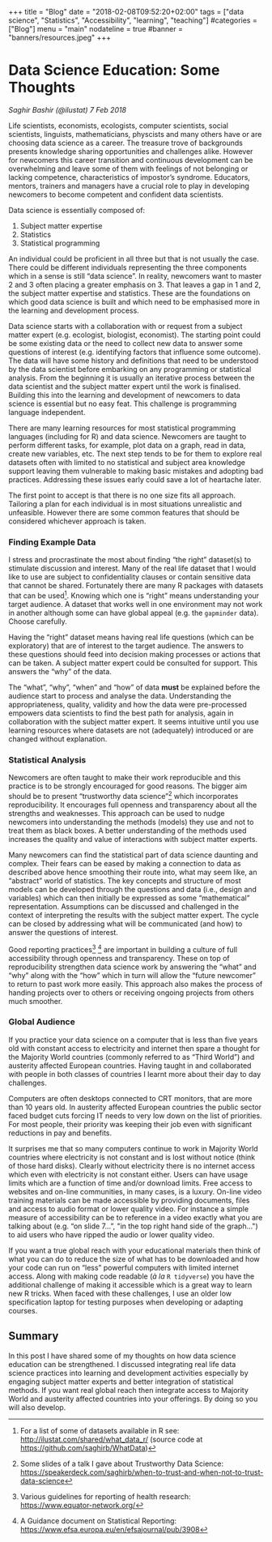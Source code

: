 +++
title = "Blog"
date = "2018-02-08T09:52:20+02:00"
tags = ["data science", "Statistics", "Accessibility", "learning", "teaching"]
#categories = ["Blog"]
menu = "main"
nodateline = true
#banner = "banners/resources.jpeg"
+++

# Data Science Education: Some Thoughts

*Saghir Bashir (@ilustat)*
*7 Feb 2018*

Life scientists, economists, ecologists, computer scientists, social
scientists, linguists, mathematicians, physcists and many others have 
or are choosing data science as a career. The treasure trove of 
backgrounds presents knowledge sharing opportunities and challenges 
alike. However for newcomers this career transition and continuous 
development can be overwhelming and leave some of them with feelings 
of not belonging or lacking competence, characteristics of impostor’s 
syndrome. Educators, mentors, trainers and managers have a crucial role 
to play in developing newcomers to become competent and confident data 
scientists.

Data science is essentially composed of:

1.  Subject matter expertise
2.  Statistics
3.  Statistical programming

An individual could be proficient in all three but that is not usually
the case. There could be different individuals representing the three
components which in a sense is still “data science”. In reality,
newcomers want to master 2 and 3 often placing a greater emphasis on 3.
That leaves a gap in 1 and 2, the subject matter expertise and
statistics. These are the foundations on which good data science is
built and which need to be emphasised more in the learning and
development process.

Data science starts with a collaboration with or request from a subject
matter expert (e.g. ecologist, biologist, economist). The starting point
could be some existing data or the need to collect new data to answer
some questions of interest (e.g. identifying factors that influence some
outcome). The data will have some history and definitions that need to
be understood by the data scientist before embarking on any programming
or statistical analysis. From the beginning it is usually an iterative
process between the data scientist and the subject matter expert until
the work is finalised. Building this into the learning and development
of newcomers to data science is essential but no easy feat. This
challenge is programming language independent.

There are many learning resources for most statistical programming
languages (including for R) and data science. Newcomers are taught to
perform different tasks, for example, plot data on a graph, read in
data, create new variables, etc. The next step tends to be for them to
explore real datasets often with limited to no statistical and subject
area knowledge support leaving them vulnerable to making basic mistakes
and adopting bad practices. Addressing these issues early could save a
lot of heartache later.

The first point to accept is that there is no one size fits all
approach. Tailoring a plan for each individual is in most situations
unrealistic and unfeasible. However there are some common features that
should be considered whichever approach is taken.

### Finding Example Data

I stress and procrastinate the most about finding “the right” dataset(s)
to stimulate discussion and interest. Many of the real life dataset that
I would like to use are subject to confidentiality clauses or contain
sensitive data that cannot be shared. Fortunately there are many R
packages with datasets that can be used[^1]. Knowing which one is
“right” means understanding your target audience. A dataset that works
well in one environment may not work in another although some can have
global appeal (e.g. the `gapminder` data). Choose carefully.

Having the “right” dataset means having real life questions (which
can be exploratory) that are of interest to the target audience. The 
answers to these questions should feed into decision making processes 
or actions that can be taken. A subject matter expert could be consulted 
for support. This answers the “why” of the data.

The “what”, “why”, “when” and “how” of data **must** be explained before
the audience start to process and analyse the data. Understanding the
appropriateness, quality, validity and how the data were pre-processed
empowers data scientists to find the best path for analysis, again in
collaboration with the subject matter expert. It seems intuitive until
you use learning resources where datasets are not (adequately) introduced 
or are changed without explanation.

### Statistical Analysis

Newcomers are often taught to make their work reproducible and this 
practice is to be strongly encouraged for good reasons. The bigger 
aim should be to present “trustworthy data science”[^2] which 
incorporates reproducibility. It encourages full openness and 
transparency about all the strengths and weaknesses. This approach can
be used to nudge newcomers into understanding the methods (models)
they use and not to treat them as black boxes. A better understanding of
the methods used increases the quality and value of interactions with
subject matter experts.

Many newcomers can find the statistical part of data science daunting 
and complex. Their fears can be eased by making a connection to data as
described above hence smoothing their route into, what may seem like, an
“abstract” world of statistics. The key concepts and structure of most
models can be developed through the questions and data (i.e., design and
variables) which can then initially be expressed as some “mathematical”
representation. Assumptions can be discussed and challenged in the
context of interpreting the results with the subject matter expert. The
cycle can be closed by addressing what will be communicated (and how) to
answer the questions of interest.

Good reporting practices[^3] [^4] are important in building a
culture of full accessibility through openness and transparency. These
on top of reproducibility strengthen data science work by answering the
“what” and “why” along with the “how” which in turn will allow the
“future newcomer” to return to past work more easily. This approach also
makes the process of handing projects over to others or receiving ongoing
projects from others much smoother.

### Global Audience

If you practice your data science on a computer that is less than five
years old with constant access to electricity and internet then
spare a thought for the Majority World countries (commonly referred to
as “Third World”) and austerity affected European countries. Having
taught in and collaborated with people in both classes of countries I
learnt more about their day to day challenges.

Computers are often desktops connected to CRT monitors, that are more 
than 10 years old. In austerity affected European countries the public 
sector faced budget cuts forcing IT needs to very low down on the list 
of priorities. For most people, their priority was keeping their job even
with significant reductions in pay and benefits.

It surprises me that so many computers continue to work in Majority
World countries where electricity is not constant and is lost without
notice (think of those hard disks). Clearly without electricity there is
no internet access which even with electricity is not constant either.
Users can have usage limits which are a function of time and/or download
limits. Free access to websites and on-line communities, in many cases, is
a luxury. On-line video training materials can be made accessible by
providing documents, files and access to audio format or lower quality video. 
For instance a simple measure of accessibility can be to reference in a 
video exactly what you are talking about (e.g. “on slide 7...”, "in the
top right hand side of the graph...") to aid users who have ripped the 
audio or lower quality video.

If you want a true global reach with your educational materials then
think of what you can do to reduce the size of what has to be downloaded
and how your code can run on “less” powerful computers with limited
internet access. Along with making code readable (*à la* `R tidyverse`) 
you have the additional challenge of making it accessible which is a 
great way to learn new R tricks. When faced with these challenges, I 
use an older low specification laptop for testing purposes when developing 
or adapting courses.

## Summary

In this post I have shared some of my thoughts on how data science
education can be strengthened. I discussed integrating real life data
science practices into learning and development activities especially by
engaging subject matter experts and better integration of statistical
methods. If you want real global reach then integrate access to Majority
World and austerity affected countries into your offerings. By doing so
you will also develop.

[^1]: For a list of some of datasets available in R see:
<http://ilustat.com/shared/what_data_r/> (source code at <https://github.com/saghirb/WhatData>)

[^2]: Some slides of a talk I gave about Trustworthy Data Science: 
<https://speakerdeck.com/saghirb/when-to-trust-and-when-not-to-trust-data-science>

[^3]: Various guidelines for reporting of health research:
<https://www.equator-network.org/>

[^4]: A Guidance document on Statistical Reporting:
<https://www.efsa.europa.eu/en/efsajournal/pub/3908>

